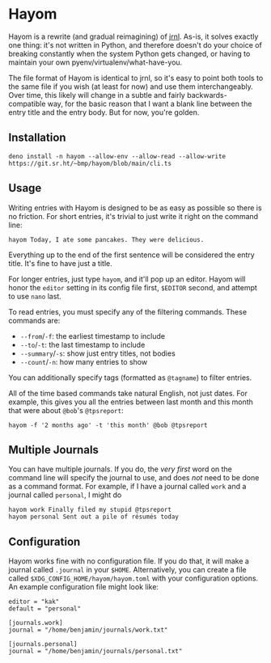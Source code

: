 # Hayom

Hayom is a rewrite (and gradual reimagining) of [jrnl][jrnl].  As-is, it solves exactly one thing: it's not written in Python, and therefore doesn't do your choice of breaking constantly when the system Python gets changed, or having to maintain your own pyenv/virtualenv/what-have-you.

The file format of Hayom is identical to jrnl, so it's easy to point both tools to the same file if you wish (at least for now) and use them interchangeably.  Over time, this likely will change in a subtle and fairly backwards-compatible way, for the basic reason that I want a blank line between the entry title and the entry body.  But for now, you're golden.

## Installation

    deno install -n hayom --allow-env --allow-read --allow-write https://git.sr.ht/~bmp/hayom/blob/main/cli.ts

## Usage

Writing entries with Hayom is designed to be as easy as possible so there is no friction.  For short entries, it's trivial to just write it right on the command line:

    hayom Today, I ate some pancakes. They were delicious.

Everything up to the end of the first sentence will be considered the entry title. It's fine to have just a title.

For longer entries, just type `hayom`, and it'll pop up an editor.  Hayom will honor the `editor` setting in its config file first, `$EDITOR` second, and attempt to use `nano` last.

To read entries, you must specify any of the filtering commands.  These commands are:

 * `--from`/`-f`: the earliest timestamp to include
 * `--to`/`-t`: the last timestamp to include
 * `--summary`/`-s`: show just entry titles, not bodies
 * `--count`/`-n`: how many entries to show

You can additionally specify tags (formatted as `@tagname`) to filter entries.

All of the time based commands take natural English, not just dates.  For example, this gives you all the entries between last month and this month that were about `@bob`'s `@tpsreport`:

    hayom -f '2 months ago' -t 'this month' @bob @tpsreport

## Multiple Journals

You can have multiple journals.  If you do, the *very first* word on the command line will specify the journal to use, and does *not* need to be done as a command format.  For example, if I have a journal called `work` and a journal called `personal`, I might do

    hayom work Finally filed my stupid @tpsreport
    hayom personal Sent out a pile of résumés today

## Configuration

Hayom works fine with no configuration file.  If you do that, it will make a journal called `.journal` in your `$HOME`.  Alternatively, you can create a file called `$XDG_CONFIG_HOME/hayom/hayom.toml` with your configuration options.  An example configuration file might look like:

    editor = "kak"
    default = "personal"

    [journals.work]
    journal = "/home/benjamin/journals/work.txt"

    [journals.personal]
    journal = "/home/benjamin/journals/personal.txt"

[jrnl]: https://jrnl.sh
